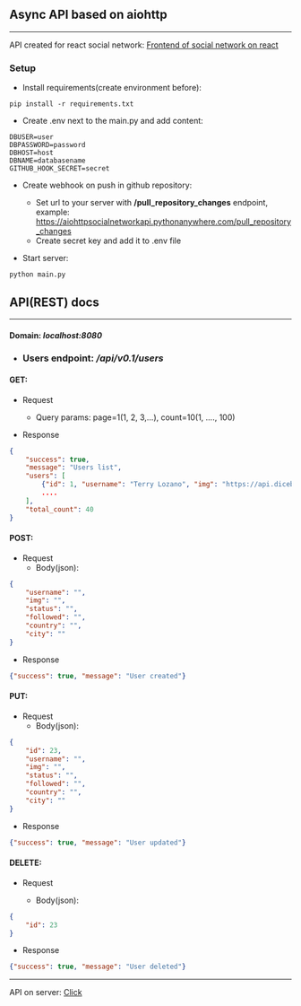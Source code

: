 ## Async API based on aiohttp
***
API created for react social network: [Frontend of social network on react](https://github.com/Nikita-Goncharov/Social-network-React)

### Setup 
* Install requirements(create environment before):
```shell
pip install -r requirements.txt 
```
* Create .env next to the main.py and add content:
```dotenv
DBUSER=user
DBPASSWORD=password
DBHOST=host
DBNAME=databasename
GITHUB_HOOK_SECRET=secret
```

* Create webhook on push in github repository:
  * Set url to your server with **/pull_repository_changes** endpoint, example: https://aiohttpsocialnetworkapi.pythonanywhere.com/pull_repository_changes
  * Create secret key and add it to .env file

* Start server:
```shell
python main.py
```

## API(REST) docs
***
#### Domain: *localhost:8080* 
* ### Users endpoint: */api/v0.1/users*


#### GET:
* Request
    * Query params: page=1(1, 2, 3,...), count=10(1, ...., 100)
    
* Response
```json
{
    "success": true,
    "message": "Users list",
    "users": [
        {"id": 1, "username": "Terry Lozano", "img": "https://api.dicebear.com/7.x/adventurer/svg?seed=Smokey", "status": "Discover yes administration little PM everybody people sport where bag moment name.", "followed": false, "country": "Tajikistan", "city": "Jameshaven"},
        ....
    ],
    "total_count": 40
}
```

#### POST:

* Request
    * Body(json):
```json
{
    "username": "", 
    "img": "", 
    "status": "", 
    "followed": "", 
    "country": "", 
    "city": ""
}
```
* Response
```json
{"success": true, "message": "User created"}
```

#### PUT:
* Request
    * Body(json):
```json
{
    "id": 23,
    "username": "", 
    "img": "", 
    "status": "", 
    "followed": "", 
    "country": "", 
    "city": ""
}
```
* Response
```json
{"success": true, "message": "User updated"}
```

#### DELETE:
* Request

  * Body(json):
```json
{
    "id": 23
}
```
* Response
```json
{"success": true, "message": "User deleted"}
```

***

API on server: [Click](https://aiohttpsocialnetworkapi.pythonanywhere.com/)
